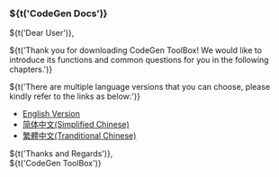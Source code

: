 ### ${t('CodeGen Docs')}

${t('Dear User')},

${t('Thank you for downloading CodeGen ToolBox! We would like to introduce its functions and common questions for you in the following chapters.')}

${t('There are multiple language versions that you can choose, please kindly refer to the links as below:')}

- <a href="/lang/choose?TYPE=en_US">English Version</a>
- <a href="/lang/choose?TYPE=zh_CN">简体中文(Simplified Chinese)</a>
- <a href="/lang/choose?TYPE=zh_HK">繁體中文(Tranditional Chinese)</a>

${t('Thanks and Regards')},  
${t('CodeGen ToolBox')}
